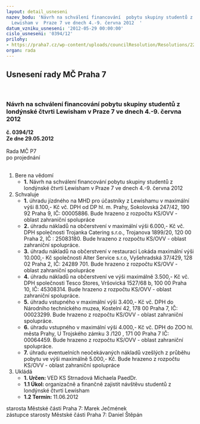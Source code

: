 ```yaml
---
layout: detail_usneseni
nazev_bodu: 'Návrh na schválení financování  pobytu skupiny studentů z londýnské čtvrti
  Lewisham v  Praze 7 ve dnech 4.-9. června 2012  '
datum_vzniku_usneseni: '2012-05-29 00:00:00'
cislo_usneseni: '0394/12'
prilohy:
- https://praha7.cz/wp-content/uploads/councilResolution/Resolutions/22796/30-12-program_22.5._cz_matro%c5%a1.doc
organ: rada
---
```

<div id="ucUsn_pList" class="usn">
	<span><h2>Usnesení rady MČ Praha 7 </h2>
<br></span><div class="standBody">
<span><h3>Návrh na schválení financování  pobytu skupiny studentů z londýnské čtvrti Lewisham v  Praze 7 ve dnech 4.-9. června 2012  </h3></span><div class="center">
		<strong>č. 0394/12</strong><br>
	</div>
<div class="center">
		<strong>Ze dne 29.05.2012</strong><br><br>
	</div>Rada MČ P7<br> po projednání<br><br><ol>
<li>Bere na vědomí<ul><li>
<strong>1.</strong> Návrh na schválení financování  pobytu skupiny studentů z londýnské čtvrti Lewisham v Praze 7 ve dnech 4.-9. června 2012  </li></ul>
</li>
<li>Schvaluje<ul>
<li>
<strong>1.</strong> úhradu jízdného na MHD pro účastníky z Lewishamu v maximální výši 8.100,- Kč vč. DPH od DP hl. m. Prahy, Sokolovská 247/42, 190 92 Praha 9, IČ: 00005886. Bude hrazeno z rozpočtu KS/OVV - oblast zahraniční spolupráce        </li>
<li>
<strong>2.</strong> úhradu nákladů na občerstvení v maximální výši 6.000,-  Kč vč. DPH  společnosti Trojanka Catering s.r.o., Trojanova 1899/20, 120 00 Praha 2,  IČ : 25083180. Bude hrazeno z rozpočtu KS/OVV - oblast zahraniční spolupráce.  </li>
<li>
<strong>3.</strong> úhradu nákladů na občerstvení v restauraci Lokáda  maximální výši  10.000,- Kč společnosti Alter Service s.r.o, Vyšehradská 37/429, 128 02 Praha 2, IČ: 24289 701. Bude hrazeno z rozpočtu KS/OVV - oblast zahraniční spolupráce  </li>
<li>
<strong>4.</strong> úhradu nákladů na občerstvení ve výši maximálně 3.500,- Kč vč. DPH  společnosti Tesco Stores, Vršovická 1527/68 b, 100 00 Praha 10, IČ: 45308314.  Bude hrazeno z rozpočtu KS/OVV - oblast zahraniční spolupráce.  </li>
<li>
<strong>5.</strong> úhradu vstupného v maximální výši 3.400,-  Kč vč. DPH do Národního technického muzea, Kostelní 42, 178 00 Praha 7, IČ: 00023299. Bude hrazeno z rozpočtu KS/OVV - oblast zahraniční spolupráce.   </li>
<li>
<strong>6.</strong> úhradu vstupného v maximální výši 4.000,- Kč vč. DPH do ZOO hl. města Prahy, U Trojského zámku 3 /120 , 171 00 Praha  7 IČ: 00064459.  Bude hrazeno z rozpočtu KS/OVV - oblast zahraniční spolupráce.  </li>
<li>
<strong>7.</strong> úhradu eventuelních neočekávaných nákladů vzešlých z průběhu pobytu ve výši maximálně 5.000,- Kč. Bude hrazeno z rozpočtu KS/OVV - oblast zahraniční spolupráce   </li>
</ul>
</li>
<li>Ukládá<ul>
<li>
<strong>1. Určen: </strong>VED KS Strnadová Michaela PaedDr.</li>
<li>
<strong>1.1 Úkol: </strong>organizačně a finančně  zajistit návštěvu studentů z londýnské čtvrti  Lewisham </li>
<li>
<strong>1.2 Termín: </strong>11.06.2012</li>
</ul>
</li>
</ol>starosta Městské části Praha 7: Marek Ječmének<br>zástupce starosty Městské části Praha 7: Daniel Štěpán 
</div>
</div>